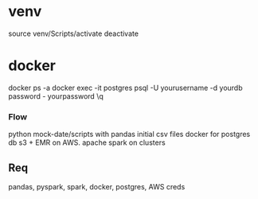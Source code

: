 # venv

source venv/Scripts/activate
deactivate

# docker

docker ps -a
docker exec -it postgres psql -U yourusername -d yourdb
password - yourpassword
\q

### Flow

python mock-date/scripts with pandas initial csv files
docker for postgres db
s3 + EMR on AWS. apache spark on clusters

## Req

pandas, pyspark, spark, docker, postgres, AWS creds
